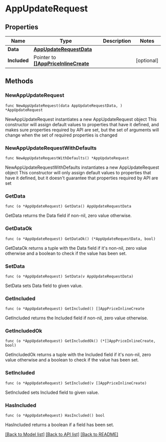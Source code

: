 # AppUpdateRequest

## Properties

Name | Type | Description | Notes
------------ | ------------- | ------------- | -------------
**Data** | [**AppUpdateRequestData**](AppUpdateRequestData.md) |  | 
**Included** | Pointer to [**[]AppPriceInlineCreate**](AppPriceInlineCreate.md) |  | [optional] 

## Methods

### NewAppUpdateRequest

`func NewAppUpdateRequest(data AppUpdateRequestData, ) *AppUpdateRequest`

NewAppUpdateRequest instantiates a new AppUpdateRequest object
This constructor will assign default values to properties that have it defined,
and makes sure properties required by API are set, but the set of arguments
will change when the set of required properties is changed

### NewAppUpdateRequestWithDefaults

`func NewAppUpdateRequestWithDefaults() *AppUpdateRequest`

NewAppUpdateRequestWithDefaults instantiates a new AppUpdateRequest object
This constructor will only assign default values to properties that have it defined,
but it doesn't guarantee that properties required by API are set

### GetData

`func (o *AppUpdateRequest) GetData() AppUpdateRequestData`

GetData returns the Data field if non-nil, zero value otherwise.

### GetDataOk

`func (o *AppUpdateRequest) GetDataOk() (*AppUpdateRequestData, bool)`

GetDataOk returns a tuple with the Data field if it's non-nil, zero value otherwise
and a boolean to check if the value has been set.

### SetData

`func (o *AppUpdateRequest) SetData(v AppUpdateRequestData)`

SetData sets Data field to given value.


### GetIncluded

`func (o *AppUpdateRequest) GetIncluded() []AppPriceInlineCreate`

GetIncluded returns the Included field if non-nil, zero value otherwise.

### GetIncludedOk

`func (o *AppUpdateRequest) GetIncludedOk() (*[]AppPriceInlineCreate, bool)`

GetIncludedOk returns a tuple with the Included field if it's non-nil, zero value otherwise
and a boolean to check if the value has been set.

### SetIncluded

`func (o *AppUpdateRequest) SetIncluded(v []AppPriceInlineCreate)`

SetIncluded sets Included field to given value.

### HasIncluded

`func (o *AppUpdateRequest) HasIncluded() bool`

HasIncluded returns a boolean if a field has been set.


[[Back to Model list]](../README.md#documentation-for-models) [[Back to API list]](../README.md#documentation-for-api-endpoints) [[Back to README]](../README.md)


